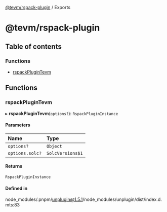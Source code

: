 [@tevm/rspack-plugin](README.md) / Exports

# @tevm/rspack-plugin

## Table of contents

### Functions

- [rspackPluginTevm](modules.md#rspackplugintevm)

## Functions

### rspackPluginTevm

▸ **rspackPluginTevm**(`options?`): `RspackPluginInstance`

#### Parameters

| Name | Type |
| :------ | :------ |
| `options?` | `Object` |
| `options.solc?` | `SolcVersions$1` |

#### Returns

`RspackPluginInstance`

#### Defined in

node_modules/.pnpm/unplugin@1.5.1/node_modules/unplugin/dist/index.d.mts:83
